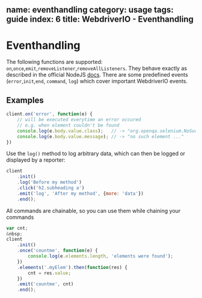 name: eventhandling
category: usage
tags: guide
index: 6
title: WebdriverIO - Eventhandling
---

Eventhandling
=============

The following functions are supported: `on`,`once`,`emit`,`removeListener`,`removeAllListeners`.
They behave exactly as described in the official NodeJS [docs](http://nodejs.org/api/events.html).
There are some predefined events (`error`,`init`,`end`, `command`, `log`) which cover important
WebdriverIO events.

## Examples

```js
client.on('error', function(e) {
    // will be executed everytime an error occured
    // e.g. when element couldn't be found
    console.log(e.body.value.class);   // -> "org.openqa.selenium.NoSuchElementException"
    console.log(e.body.value.message); // -> "no such element ..."
})
```

Use the `log()` method to log arbitrary data, which can then be logged or displayed by a reporter:
```js
client
    .init()
    .log('Before my method')
    .click('h2.subheading a')
    .emit('log', 'After my method', {more: 'data'})
    .end();
```

All commands are chainable, so you can use them while chaining your commands

```js
var cnt;
&nbsp;
client
    .init()
    .once('countme', function(e) {
        console.log(e.elements.length, 'elements were found');
    })
    .elements('.myElem').then(function(res) {
        cnt = res.value;
    })
    .emit('countme', cnt)
    .end();
```
